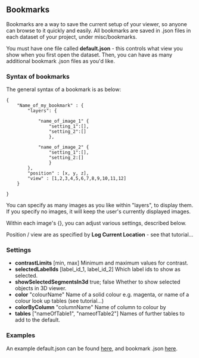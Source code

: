 ## Bookmarks

Bookmarks are a way to save the current setup of your viewer, so anyone can browse to it
quickly and easily.
All bookmarks are saved in .json files in each dataset of your project, under
misc/bookmarks.

You must have one file called **default.json** - this controls what view you show when you 
first open the dataset. Then, you can have as many additional bookmark .json files as you'd
like.

### Syntax of bookmarks

The general syntax of a bookmark is as below:
```
{
	"Name_of_my_bookmark" : {
		"layers": {
		
			"name_of_image_1" {
				"setting_1":[],
				"setting_2":[]
				},
				
			"name_of_image_2" {
				"setting_1":[],
				"setting_2:[]
				}
		}, 
		"position" : [x, y, z],
		"view" : [1,2,3,4,5,6,7,8,9,10,11,12]
	}
		
}			
```

You can specify as many images as you like within "layers", to display them. If you specify no images,
it will keep the user's currently displayed images.

Within each image's {}, you can adjust various settings, described below.

Position / view are as specified by **Log Current Location** - see that tutorial...

### Settings

- **contrastLimits** [min, max] Minimum and maximum values for contrast.
- **selectedLabelIds** [label_id_1, label_id_2] Which label ids to show as selected.
- **showSelectedSegmentsIn3d** true; false Whether to show selected objects in 3D viewer.
- **color** "colourName" Name of a solid colour e.g. magenta, or name of a colour look up tables (see tutorial...)
- **colorByColumn** "columnName" Name of column to colour by
- **tables** ["nameOfTable1", "nameofTable2"] Names of further tables to add to the default.

### Examples

An example default.json can be found [here](https://github.com/mobie/platybrowser-datasets/blob/master/data/1.0.1/misc/bookmarks/default.json), 
and bookmark .json [here](https://github.com/mobie/platybrowser-datasets/blob/master/data/1.0.1/misc/bookmarks/manuscript_bookmarks.json).



